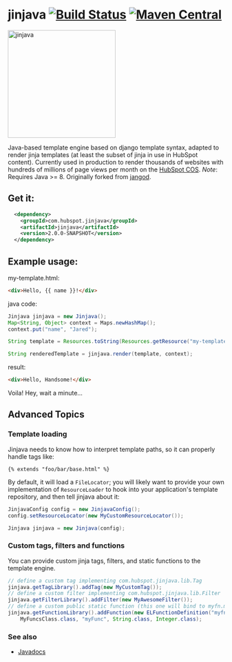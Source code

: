jinjava [![Build Status](https://travis-ci.org/HubSpot/jinjava.svg?branch=master)](https://travis-ci.org/HubSpot/jinjava) [![Maven Central](https://maven-badges.herokuapp.com/maven-central/com.hubspot.jinjava/jinjava/badge.svg)](https://maven-badges.herokuapp.com/maven-central/com.hubspot.jinjava/jinjava)
=======

<img src="https://github.com/HubSpot/jinjava/raw/master/jinjava.png" width="250" height="250" alt="jinjava">

Java-based template engine based on django template syntax, adapted to render jinja templates (at least the subset of jinja in use in HubSpot content). Currently used in production to render thousands of websites with hundreds of millions of page views per month on the [HubSpot COS](http://www.hubspot.com/products/sites).
*Note*: Requires Java >= 8. Originally forked from [jangod](https://code.google.com/p/jangod/).

Get it:
-------

```xml
  <dependency>
    <groupId>com.hubspot.jinjava</groupId>
    <artifactId>jinjava</artifactId>
    <version>2.0.0-SNAPSHOT</version>
  </dependency>
```

Example usage:
--------------

my-template.html:
```html
<div>Hello, {{ name }}!</div>
```

java code:
```java
Jinjava jinjava = new Jinjava();
Map<String, Object> context = Maps.newHashMap();
context.put("name", "Jared");

String template = Resources.toString(Resources.getResource("my-template.html"), Charsets.UTF_8);

String renderedTemplate = jinjava.render(template, context);
```

result:
```html
<div>Hello, Handsome!</div>
```

Voila! Hey, wait a minute...

Advanced Topics
---------------

### Template loading

Jinjava needs to know how to interpret template paths, so it can properly handle tags like:
```
{% extends "foo/bar/base.html" %}
```

By default, it will load a ```FileLocator```; you will likely want to provide your own implementation of 
```ResourceLoader``` to hook into your application's template repository, and then tell jinjava about it:

```java
JinjavaConfig config = new JinjavaConfig();
config.setResourceLocator(new MyCustomResourceLocator());

Jinjava jinjava = new Jinjava(config);
```

### Custom tags, filters and functions

You can provide custom jinja tags, filters, and static functions to the template engine.

```java
// define a custom tag implementing com.hubspot.jinjava.lib.Tag
jinjava.getTagLibrary().addTag(new MyCustomTag());
// define a custom filter implementing com.hubspot.jinjava.lib.Filter
jinjava.getFilterLibrary().addFilter(new MyAwesomeFilter());
// define a custom public static function (this one will bind to myfn.my_func('foo', 42))
jinjava.getFunctionLibrary().addFunction(new ELFunctionDefinition("myfn", "my_func", 
    MyFuncsClass.class, "myFunc", String.class, Integer.class);
```

### See also

 - [Javadocs](http://www.javadoc.io/doc/com.hubspot.jinjava/jinjava)
